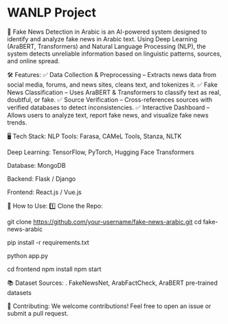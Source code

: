 # WANLP Project

🚀 Fake News Detection in Arabic is an AI-powered system designed to identify and analyze fake news in Arabic text. Using Deep Learning (AraBERT, Transformers) and Natural Language Processing (NLP), the system detects unreliable information based on linguistic patterns, sources, and online spread.

🛠 Features:
✅ Data Collection & Preprocessing – Extracts news data from social media, forums, and news sites, cleans text, and tokenizes it.
✅ Fake News Classification – Uses AraBERT & Transformers to classify text as real, doubtful, or fake.
✅ Source Verification – Cross-references sources with verified databases to detect inconsistencies.
✅ Interactive Dashboard – Allows users to analyze text, report fake news, and visualize fake news trends.

🖥️ Tech Stack:
NLP Tools: Farasa, CAMeL Tools, Stanza, NLTK

Deep Learning: TensorFlow, PyTorch, Hugging Face Transformers

Database: MongoDB

Backend: Flask / Django

Frontend: React.js / Vue.js

📌 How to Use:
1️⃣ Clone the Repo:

git clone https://github.com/your-username/fake-news-arabic.git
cd fake-news-arabic

pip install -r requirements.txt

python app.py

cd frontend
npm install
npm start

📚 Dataset Sources:
. FakeNewsNet, ArabFactCheck, AraBERT pre-trained datasets

🤝 Contributing:
We welcome contributions! Feel free to open an issue or submit a pull request.
